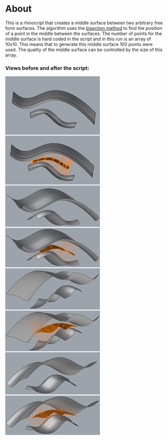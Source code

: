 # About

This is a rhinocript that creates a middle surface between two arbitrary free form surfaces. The algorithm uses the [bisection method](http://en.wikipedia.org/wiki/Bisection_method) to find the position of a point in the middle between the surfaces. The number of points for the middle surface is hard coded in the script and in this run is an array of 10x10. This means that to generate this middle surface 100 points were used. The quality of the middle surface can be controlled by the size of this array.

### Views before and after the script:

<img src="img/Iso1.jpg" width="300">
<img src="img/Iso1Mid.jpg" width="300">

<img src="img/Iso2.jpg" width="300">
<img src="img/Iso2Mid.jpg" width="300">

<img src="img/Iso3.jpg" width="300">
<img src="img/Iso3Mid.jpg" width="300">

<img src="img/Iso4.jpg" width="300">
<img src="img/Iso4Mid.jpg" width="300">